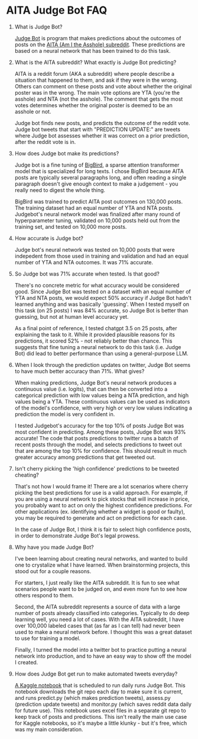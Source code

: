 # AITA Judge Bot FAQ

1. What is Judge Bot?

    [Judge Bot](https://twitter.com/AITA_judgebot) is program that makes predictions about the outcomes of posts on the [AITA (Am I the Asshole) subreddit](https://www.reddit.com/r/AmItheAsshole/). These predictions are based on a neural network that has been trained to do this task.

2. What is the AITA subreddit? What exactly is Judge Bot predicting?

    AITA is a reddit forum (AKA a subreddit) where people describe a situation that happened to them, and ask if they were in the wrong. Others can comment on these posts and vote about whether the original poster was in the wrong.  The main vote options are YTA (you're the asshole) and NTA (not the asshole). The comment that gets the most votes determines whether the original poster is deemed to be an asshole or not.

    Judge bot finds new posts, and predicts the outcome of the reddit vote. Judge bot tweets that start with "PREDICTION UPDATE:" are tweets where Judge bot assesses whether it was correct on a prior prediction, after the reddit vote is in.

3. How does Judge bot make its predictions?

    Judge bot is a fine tuning of [BigBird](https://huggingface.co/docs/transformers/en/model_doc/big_bird), a sparse attention transformer model that is specialized for long texts. I chose BigBird because AITA posts are typically several paragraphs long, and often reading a single paragraph doesn't give enough context to make a judgement - you really need to digest the whole thing.

    BigBird was trained to predict AITA post outcomes on 130,000 posts.  The training dataset had an equal number of YTA and NTA posts. Judgebot's neural network model was finalized after many round of hyperparameter tuning, validated on 10,000 posts held out from the training set, and tested on 10,000 more posts.

4. How accurate is Judge bot?

    Judge bot's neural network was tested on 10,000 posts that were indepedent from those used in training and validation and had an equal number of YTA and NTA outcomes. It was 71% accurate.

5. So Judge bot was 71% accurate when tested. Is that good?

    There's no concrete metric for what accuracy would be considered good. Since Judge Bot was tested on a dataset with an equal number of YTA and NTA posts, we would expect 50% accuracy if Judge Bot hadn't learned anything and was basically 'guessing'. When I tested myself on this task (on 25 posts) I was 84% accurate, so Judge Bot is better than guessing, but not at human level accuracy yet.

    As a final point of reference, I tested chatgpt 3.5 on 25 posts, after explaining the task to it.  While it provided plausible reasons for its predictions, it scored 52% - not reliably better than chance. This suggests that fine tuning a neural network to do this task (i.e. Judge Bot) did lead to better performance than using a general-purpose LLM.

6. When I look through the prediction updates on twitter, Judge Bot seems to have much better accuracy than 71%. What gives?

    When making predictions, Judge Bot's neural network produces a continuous value (i.e. logits), that can then be converted into a categorical prediction with low values being a NTA prediction, and high values being a YTA. These continuous values can be used as indicators of the model's confidence, with very high or very low values indicating a prediction the model is very confident in.

    I tested Judgebot's accuracy for the top 10% of posts Judge Bot was most confident in predicting. Among these posts, Judge Bot was 93% accurate! The code that posts predictions to twitter runs a batch of recent posts through the model, and selects predictions to tweet out that are among the top 10% for confidence. This should result in much greater accuracy among predictions that get tweeted out.

7. Isn't cherry picking the 'high confidence' predictions to be tweeted cheating?

    That's not how I would frame it! There are a lot scenarios where cherry picking the best predictions for use is a valid approach. For example, if you are using a neural network to pick stocks that will increase in price, you probably want to act on only the highest confidence predictions. For other applications (ex. identifying whether a widget is good or faulty), you may be required to generate and act on predictions for each case.

    In the case of Judge Bot, I think it is fair to select high confidence posts, in order to demonstrate Judge Bot's legal prowess. 

8. Why have you made Judge Bot?

    I've been learning about creating neural networks, and wanted to build one to crystalize what I have learned.  When brainstorming projects, this stood out for a couple reasons.  
    
    For starters, I just really like the AITA subreddit.  It is fun to see what scenarios people want to be judged on, and even more fun to see how others respond to them.

    Second, the AITA subreddit represents a source of data with a large number of posts already classified into categories. Typically to do deep learning well, you need a lot of cases. With the AITA subreddit, I have over 100,000 labeled cases that (as far as I can tell) had never been used to make a neural network before. I thought this was a great dataset to use for training a model.

    Finally, I turned the model into a twitter bot to practice putting a neural network into production, and to have an easy way to show off the model I created.

9. How does Judge Bot get run to make automated tweets everyday?

    [A Kaggle notebook](https://www.kaggle.com/code/walkerped/run-aita/) that is scheduled to run daily runs Judge Bot. This notebook downloads the git repo each day to make sure it is current, and runs predict.py (which makes prediction tweets), assess.py (prediction update tweets) and monitor.py (which saves reddit data daily for future use). This notebook uses excel files in a separate git repo to keep track of posts and predictions. This isn't really the main use case for Kaggle notebooks, so it's maybe a little klunky - but it's free, which was my main consideration.
